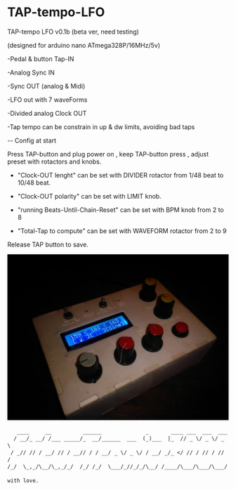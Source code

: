 # TAP-tempo-LFO

   TAP-tempo LFO v0.1b (beta ver, need testing)
   
   (designed for arduino nano ATmega328P/16MHz/5v)
   
   -Pedal & button Tap-IN
   
   -Analog Sync IN

   -Sync OUT (analog & Midi)
   
   -LFO out with 7 waveForms 
   
   -Divided analog Clock OUT 
   
   -Tap tempo can be constrain in up & dw limits, avoiding bad taps
   
   -- Config at start 
   
   Press TAP-button and plug power on , keep TAP-button press , adjust preset with rotactors and knobs.
   
   - "Clock-OUT lenght" can be set with DIVIDER rotactor from 1/48 beat to 10/48 beat.
   
   - "Clock-OUT polarity" can be set with LIMIT knob.
   
   - "running Beats-Until-Chain-Reset" can be set with BPM knob from 2 to 8
   
   - "Total-Tap to compute" can be set with WAVEFORM rotactor from 2 to 9
   
   Release TAP button to save.
   
   
   ![taptempo_photo](/export/tapTempo_LFO.jpg)
   
   
  ```
     ____     __          ______              _       ____ ___  ___  ___
    / __/_ __/ /___ _____/_  __/______  ___  (_)___  |_  // _ \/ _ \/ _ \
   / _// // / __/ // / __// / / __/ _ \/ _ \/ / __/ _/_ </ // / // / // /
  /_/  \_,_/\__/\_,_/_/  /_/ /_/  \___/_//_/_/\__/ /____/\___/\___/\___/ 
                                                                         
with love.
```
